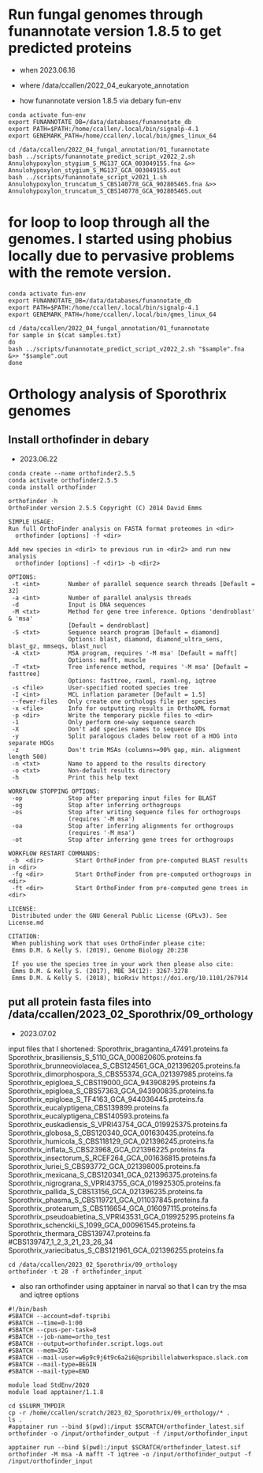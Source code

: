 



# Run fungal genomes through funannotate version 1.8.5 to get predicted proteins
* when 2023.06.16
* where /data/ccallen/2022_04_eukaryote_annotation

* how funannotate version 1.8.5 via debary fun-env

```
conda activate fun-env
export FUNANNOTATE_DB=/data/databases/funannotate_db
export PATH=$PATH:/home/ccallen/.local/bin/signalp-4.1
export GENEMARK_PATH=/home/ccallen/.local/bin/gmes_linux_64

cd /data/ccallen/2022_04_fungal_annotation/01_funannotate
bash ../scripts/funannotate_predict_script_v2022_2.sh Annulohypoxylon_stygium_S_MG137_GCA_003049155.fna &>> Annulohypoxylon_stygium_S_MG137_GCA_003049155.out
bash ../scripts/funannotate_script_v2021_1.sh Annulohypoxylon_truncatum_S_CBS140778_GCA_902805465.fna &>> Annulohypoxylon_truncatum_S_CBS140778_GCA_902805465.out

```
# for loop to loop through all the genomes.  I started using phobius locally due to pervasive problems with the remote version.
```
conda activate fun-env
export FUNANNOTATE_DB=/data/databases/funannotate_db
export PATH=$PATH:/home/ccallen/.local/bin/signalp-4.1
export GENEMARK_PATH=/home/ccallen/.local/bin/gmes_linux_64

cd /data/ccallen/2022_04_fungal_annotation/01_funannotate
for sample in $(cat samples.txt)
do
bash ../scripts/funannotate_predict_script_v2022_2.sh "$sample".fna &>> "$sample".out
done
```

# Orthology analysis of Sporothrix genomes


## Install orthofinder in debary

* 2023.06.22
```
conda create --name orthofinder2.5.5
conda activate orthofinder2.5.5
conda install orthofinder

orthofinder -h
OrthoFinder version 2.5.5 Copyright (C) 2014 David Emms

SIMPLE USAGE:
Run full OrthoFinder analysis on FASTA format proteomes in <dir>
  orthofinder [options] -f <dir>

Add new species in <dir1> to previous run in <dir2> and run new analysis
  orthofinder [options] -f <dir1> -b <dir2>

OPTIONS:
 -t <int>        Number of parallel sequence search threads [Default = 32]
 -a <int>        Number of parallel analysis threads
 -d              Input is DNA sequences
 -M <txt>        Method for gene tree inference. Options 'dendroblast' & 'msa'
                 [Default = dendroblast]
 -S <txt>        Sequence search program [Default = diamond]
                 Options: blast, diamond, diamond_ultra_sens, blast_gz, mmseqs, blast_nucl
 -A <txt>        MSA program, requires '-M msa' [Default = mafft]
                 Options: mafft, muscle
 -T <txt>        Tree inference method, requires '-M msa' [Default = fasttree]
                 Options: fasttree, raxml, raxml-ng, iqtree
 -s <file>       User-specified rooted species tree
 -I <int>        MCL inflation parameter [Default = 1.5]
 --fewer-files   Only create one orthologs file per species
 -x <file>       Info for outputting results in OrthoXML format
 -p <dir>        Write the temporary pickle files to <dir>
 -1              Only perform one-way sequence search
 -X              Don't add species names to sequence IDs
 -y              Split paralogous clades below root of a HOG into separate HOGs
 -z              Don't trim MSAs (columns>=90% gap, min. alignment length 500)
 -n <txt>        Name to append to the results directory
 -o <txt>        Non-default results directory
 -h              Print this help text

WORKFLOW STOPPING OPTIONS:
 -op             Stop after preparing input files for BLAST
 -og             Stop after inferring orthogroups
 -os             Stop after writing sequence files for orthogroups
                 (requires '-M msa')
 -oa             Stop after inferring alignments for orthogroups
                 (requires '-M msa')
 -ot             Stop after inferring gene trees for orthogroups 

WORKFLOW RESTART COMMANDS:
 -b  <dir>         Start OrthoFinder from pre-computed BLAST results in <dir>
 -fg <dir>         Start OrthoFinder from pre-computed orthogroups in <dir>
 -ft <dir>         Start OrthoFinder from pre-computed gene trees in <dir>

LICENSE:
 Distributed under the GNU General Public License (GPLv3). See License.md

CITATION:
 When publishing work that uses OrthoFinder please cite:
 Emms D.M. & Kelly S. (2019), Genome Biology 20:238

 If you use the species tree in your work then please also cite:
 Emms D.M. & Kelly S. (2017), MBE 34(12): 3267-3278
 Emms D.M. & Kelly S. (2018), bioRxiv https://doi.org/10.1101/267914
```


## put all protein fasta files into /data/ccallen/2023_02_Sporothrix/09_orthology
* 2023.07.02

input files that I shortened:
Sporothrix_bragantina_47491.proteins.fa
Sporothrix_brasiliensis_S_5110_GCA_000820605.proteins.fa
Sporothrix_brunneoviolacea_S_CBS124561_GCA_021396205.proteins.fa
Sporothrix_dimorphospora_S_CBS55374_GCA_021397985.proteins.fa
Sporothrix_epigloea_S_CBS119000_GCA_943908295.proteins.fa
Sporothrix_epigloea_S_CBS57363_GCA_943900835.proteins.fa
Sporothrix_epigloea_S_TF4163_GCA_944036445.proteins.fa
Sporothrix_eucalyptigena_CBS139899.proteins.fa
Sporothrix_eucalyptigena_CBS140593.proteins.fa
Sporothrix_euskadiensis_S_VPRI43754_GCA_019925375.proteins.fa
Sporothrix_globosa_S_CBS120340_GCA_001630435.proteins.fa
Sporothrix_humicola_S_CBS118129_GCA_021396245.proteins.fa
Sporothrix_inflata_S_CBS23968_GCA_021396225.proteins.fa
Sporothrix_insectorum_S_RCEF264_GCA_001636815.proteins.fa
Sporothrix_luriei_S_CBS93772_GCA_021398005.proteins.fa
Sporothrix_mexicana_S_CBS120341_GCA_021396375.proteins.fa
Sporothrix_nigrograna_S_VPRI43755_GCA_019925305.proteins.fa
Sporothrix_pallida_S_CBS13156_GCA_021396235.proteins.fa
Sporothrix_phasma_S_CBS119721_GCA_011037845.proteins.fa
Sporothrix_protearum_S_CBS116654_GCA_016097115.proteins.fa
Sporothrix_pseudoabietina_S_VPRI43531_GCA_019925295.proteins.fa
Sporothrix_schenckii_S_1099_GCA_000961545.proteins.fa
Sporothrix_thermara_CBS139747.proteins.fa #CBS139747_1_2_3_21_23_26_34
Sporothrix_variecibatus_S_CBS121961_GCA_021396255.proteins.fa

```
cd /data/ccallen/2023_02_Sporothrix/09_orthology
orthofinder -t 28 -f orthofinder_input
```

* also ran orthofinder using apptainer in narval so that I can try the msa and iqtree options
```
#!/bin/bash
#SBATCH --account=def-tspribi
#SBATCH --time=0-1:00
#SBATCH --cpus-per-task=8
#SBATCH --job-name=ortho_test
#SBATCH --output=orthofinder.script.logs.out
#SBATCH --mem=32G
#SBATCH --mail-user=w6p9c9j6t9c6a2i6@spribillelabworkspace.slack.com
#SBATCH --mail-type=BEGIN
#SBATCH --mail-type=END

module load StdEnv/2020
module load apptainer/1.1.8

cd $SLURM_TMPDIR
cp -r /home/ccallen/scratch/2023_02_Sporothrix/09_orthology/* .
ls .
#apptainer run --bind $(pwd):/input $SCRATCH/orthofinder_latest.sif orthofinder -o /input/orthofinder_output -f /input/orthofinder_input 

apptainer run --bind $(pwd):/input $SCRATCH/orthofinder_latest.sif orthofinder -M msa -A mafft -T iqtree -o /input/orthofinder_output -f /input/orthofinder_input
```






